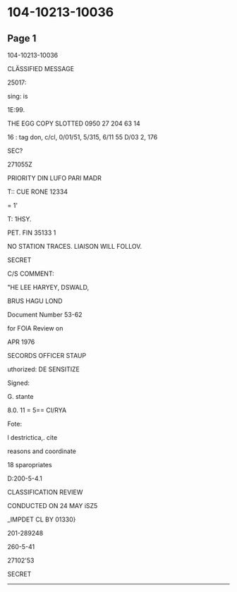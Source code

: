 # 104-10213-10036

## Page 1

104-10213-10036

CLÄSSIFIED MESSAGE

25017:

sing: is

1E:99.

THE EGG COPY SLOTTED 0950 27 204 63 14

16 : tag don, c/cl, 0/01/51, 5/315, 6/11 55 D/03 2, 176

SEC?

271055Z

PRIORITY DIN LUFO PARI MADR

T:: CUE RONE 12334

= 1'

T: 1HSY.

PET. FIN 35133 1

NO STATION TRACES. LIAISON WILL FOLLOV.

SECRET

C/S COMMENT:

"HE LEE HARYEY, DSWALD,

BRUS HAGU LOND

Document Number 53-62

for FOlA Review on

APR 1976

SECORDS OFFICER STAUP

uthorized: DE SENSITIZE

Signed:

G. stante

8.0. 11 = 5== CI/RYA

Fote:

l destrictica,. cite

reasons and coordinate

18 sparopriates

D:200-5-4.1

CLASSIFICATION REVIEW

CONDUCTED ON 24 MAY iSZ5

_IMPDET CL BY 01330}

201-289248

260-5-41

27102'53

SECRET

---

